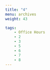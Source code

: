 ```yaml
---
title: "4"
menu: archives
weight: 43

tags: 
    - Office Hours
    - 2
    - 3
    - 5
    - 6
    - 7
    - 8
---
```

